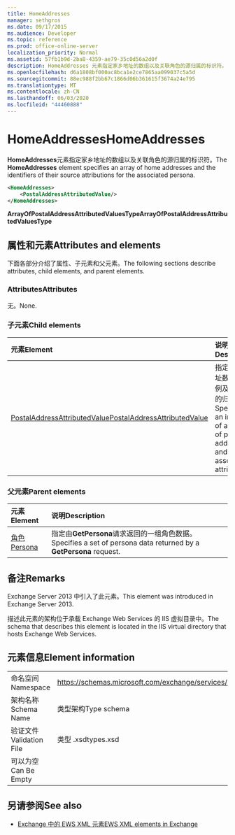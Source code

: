 ```yaml
---
title: HomeAddresses
manager: sethgros
ms.date: 09/17/2015
ms.audience: Developer
ms.topic: reference
ms.prod: office-online-server
localization_priority: Normal
ms.assetid: 57fb1b9d-2ba8-4359-ae79-35c0d56a2d0f
description: HomeAddresses 元素指定家乡地址的数组以及关联角色的源归属的标识符。
ms.openlocfilehash: d6a1808bf000ac8bca1e2ce7865aa099037c5a5d
ms.sourcegitcommit: 88ec988f2bb67c1866d06b361615f3674a24e795
ms.translationtype: MT
ms.contentlocale: zh-CN
ms.lasthandoff: 06/03/2020
ms.locfileid: "44460888"
---
```

# <a name="homeaddresses"></a><span data-ttu-id="01bc0-103">HomeAddresses</span><span class="sxs-lookup"><span data-stu-id="01bc0-103">HomeAddresses</span></span>

<span data-ttu-id="01bc0-104">**HomeAddresses**元素指定家乡地址的数组以及关联角色的源归属的标识符。</span><span class="sxs-lookup"><span data-stu-id="01bc0-104">The **HomeAddresses** element specifies an array of home addresses and the identifiers of their source attributions for the associated persona.</span></span> 
  
```XML
<HomeAddresses>
    <PostalAddressAttributedValue/>
</HomeAddresses>
```

 <span data-ttu-id="01bc0-105">**ArrayOfPostalAddressAttributedValuesType**</span><span class="sxs-lookup"><span data-stu-id="01bc0-105">**ArrayOfPostalAddressAttributedValuesType**</span></span>
## <a name="attributes-and-elements"></a><span data-ttu-id="01bc0-106">属性和元素</span><span class="sxs-lookup"><span data-stu-id="01bc0-106">Attributes and elements</span></span>

<span data-ttu-id="01bc0-107">下面各部分介绍了属性、子元素和父元素。</span><span class="sxs-lookup"><span data-stu-id="01bc0-107">The following sections describe attributes, child elements, and parent elements.</span></span>
  
### <a name="attributes"></a><span data-ttu-id="01bc0-108">Attributes</span><span class="sxs-lookup"><span data-stu-id="01bc0-108">Attributes</span></span>

<span data-ttu-id="01bc0-109">无。</span><span class="sxs-lookup"><span data-stu-id="01bc0-109">None.</span></span>
  
### <a name="child-elements"></a><span data-ttu-id="01bc0-110">子元素</span><span class="sxs-lookup"><span data-stu-id="01bc0-110">Child elements</span></span>

|<span data-ttu-id="01bc0-111">**元素**</span><span class="sxs-lookup"><span data-stu-id="01bc0-111">**Element**</span></span>|<span data-ttu-id="01bc0-112">**说明**</span><span class="sxs-lookup"><span data-stu-id="01bc0-112">**Description**</span></span>|
|:-----|:-----|
|[<span data-ttu-id="01bc0-113">PostalAddressAttributedValue</span><span class="sxs-lookup"><span data-stu-id="01bc0-113">PostalAddressAttributedValue</span></span>](postaladdressattributedvalue.md) <br/> |<span data-ttu-id="01bc0-114">指定邮政地址数组的实例及其关联的归属。</span><span class="sxs-lookup"><span data-stu-id="01bc0-114">Specifies an instance of an array of postal addresses and their associated attributions.</span></span>  <br/> |
   
### <a name="parent-elements"></a><span data-ttu-id="01bc0-115">父元素</span><span class="sxs-lookup"><span data-stu-id="01bc0-115">Parent elements</span></span>

|<span data-ttu-id="01bc0-116">**元素**</span><span class="sxs-lookup"><span data-stu-id="01bc0-116">**Element**</span></span>|<span data-ttu-id="01bc0-117">**说明**</span><span class="sxs-lookup"><span data-stu-id="01bc0-117">**Description**</span></span>|
|:-----|:-----|
|[<span data-ttu-id="01bc0-118">角色</span><span class="sxs-lookup"><span data-stu-id="01bc0-118">Persona</span></span>](persona.md) <br/> |<span data-ttu-id="01bc0-119">指定由**GetPersona**请求返回的一组角色数据。</span><span class="sxs-lookup"><span data-stu-id="01bc0-119">Specifies a set of persona data returned by a **GetPersona** request.</span></span>  <br/> |
   
## <a name="remarks"></a><span data-ttu-id="01bc0-120">备注</span><span class="sxs-lookup"><span data-stu-id="01bc0-120">Remarks</span></span>

<span data-ttu-id="01bc0-121">Exchange Server 2013 中引入了此元素。</span><span class="sxs-lookup"><span data-stu-id="01bc0-121">This element was introduced in Exchange Server 2013.</span></span>
  
<span data-ttu-id="01bc0-122">描述此元素的架构位于承载 Exchange Web Services 的 IIS 虚拟目录中。</span><span class="sxs-lookup"><span data-stu-id="01bc0-122">The schema that describes this element is located in the IIS virtual directory that hosts Exchange Web Services.</span></span>
  
## <a name="element-information"></a><span data-ttu-id="01bc0-123">元素信息</span><span class="sxs-lookup"><span data-stu-id="01bc0-123">Element information</span></span>

|||
|:-----|:-----|
|<span data-ttu-id="01bc0-124">命名空间</span><span class="sxs-lookup"><span data-stu-id="01bc0-124">Namespace</span></span>  <br/> |https://schemas.microsoft.com/exchange/services/2006/types  <br/> |
|<span data-ttu-id="01bc0-125">架构名称</span><span class="sxs-lookup"><span data-stu-id="01bc0-125">Schema Name</span></span>  <br/> |<span data-ttu-id="01bc0-126">类型架构</span><span class="sxs-lookup"><span data-stu-id="01bc0-126">Type schema</span></span>  <br/> |
|<span data-ttu-id="01bc0-127">验证文件</span><span class="sxs-lookup"><span data-stu-id="01bc0-127">Validation File</span></span>  <br/> |<span data-ttu-id="01bc0-128">类型 .xsd</span><span class="sxs-lookup"><span data-stu-id="01bc0-128">types.xsd</span></span>  <br/> |
|<span data-ttu-id="01bc0-129">可以为空</span><span class="sxs-lookup"><span data-stu-id="01bc0-129">Can Be Empty</span></span>  <br/> ||
   
## <a name="see-also"></a><span data-ttu-id="01bc0-130">另请参阅</span><span class="sxs-lookup"><span data-stu-id="01bc0-130">See also</span></span>



- [<span data-ttu-id="01bc0-131">Exchange 中的 EWS XML 元素</span><span class="sxs-lookup"><span data-stu-id="01bc0-131">EWS XML elements in Exchange</span></span>](ews-xml-elements-in-exchange.md)

